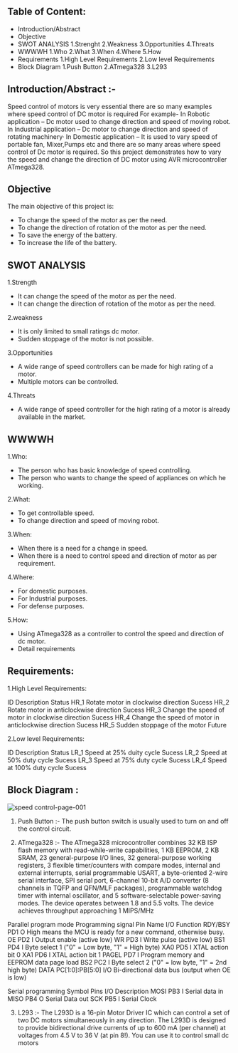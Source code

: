## Table of Content:
* Introduction/Abstract
* Objective
* SWOT ANALYSIS
    1.Strenght
    2.Weakness
    3.Opportunities
    4.Threats
* WWWWH
    1.Who
    2.What
    3.When
    4.Where
    5.How
* Requirements
    1.High Level Requirements
    2.Low level Requirements
* Block Diagram
    1.Push Button
    2.ATmega328
    3.L293

## Introduction/Abstract :-
Speed control of motors is very essential there are so many examples where speed control of DC motor is required For example- In Robotic application – Dc motor used to change direction and speed of moving robot. In Industrial application – Dc motor to change direction and speed of rotating machinery· In Domestic application – It is used to vary speed of portable fan, Mixer,Pumps etc and there are so many areas where speed control of Dc motor is required. So this project demonstrates how to vary the speed and change the direction of DC motor using AVR microcontroller ATmega328.

## Objective
The main objective of this project is:

* To change the speed of the motor as per the need.
* To change the direction of rotation of the motor as per the need.
* To save the energy of the battery.
* To increase the life of the battery.


## SWOT ANALYSIS

1.Strength
* It can change the speed of the motor as per the need.
* It can change the direction of rotation of the motor as per the need.

2.weakness
* It is only limited to small ratings dc motor.
* Sudden stoppage of the motor is not possible.

3.Opportunities
* A wide range of speed controllers can be made for high rating of a motor.
* Multiple motors can be controlled.

4.Threats
* A wide range of speed controller for the high rating of a motor is already available in the market.

## WWWWH
1.Who:
* The person who has basic knowledge of speed controlling.
* The person who wants to change the speed of appliances on which he working.

2.What:
* To get controllable speed.
* To change direction and speed of moving robot.

3.When:
* When there is a need for a change in speed.
* When there is a need to control speed and direction of motor as per requirement.

4.Where:
* For domestic purposes.
* For Industrial purposes.
* For defense purposes.

5.How:
* Using ATmega328 as a controller to control the speed and direction of dc motor.
* Detail requirements

## Requirements:

1.High Level Requirements:

ID	Description	Status
HR_1	Rotate motor in clockwise direction	Sucess
HR_2	Rotate motor in anticlockwise direction	Sucess
HR_3	Change the speed of motor in clockwise direction	Sucess
HR_4	Change the speed of motor in anticlockwise direction	Sucess
HR_5	Sudden stoppage of the motor	Future

2.Low level Requirements:

ID	Description	Status
LR_1	Speed at 25% duity cycle	Sucess
LR_2	Speed at 50% duty cycle	Sucess
LR_3	Speed at 75% duty cycle	Sucess
LR_4	Speed at 100% duty cycle	Sucess

## Block Diagram :
![speed control-page-001](https://user-images.githubusercontent.com/99121577/155689171-64c9142c-cdaa-41fe-8a7a-b7fd457ccdc5.jpg)


1. Push Button :- The push button switch is usually used to turn on and off the control circuit.



2. ATmega328 :- The ATmega328 microcontroller combines 32 KB ISP flash memory with read-while-write capabilities, 1 KB EEPROM, 2 KB SRAM, 23 general-purpose I/O lines, 32 general-purpose working registers, 3 flexible timer/counters with compare modes, internal and external interrupts, serial programmable USART, a byte-oriented 2-wire serial interface, SPI serial port, 6-channel 10-bit A/D converter (8 channels in TQFP and QFN/MLF packages), programmable watchdog timer with internal oscillator, and 5 software-selectable power-saving modes. The device operates between 1.8 and 5.5 volts. The device achieves throughput approaching 1 MIPS/MHz


Parallel program mode
Programming signal	Pin Name	I/O	Function
RDY/BSY	PD1	O	High means the MCU is ready for a new command, otherwise busy.
OE	PD2	I	Output enable (active low)
WR	PD3	I	Write pulse (active low)
BS1	PD4	I	Byte select 1 ("0" = Low byte, "1" = High byte)
XA0	PD5	I	XTAL action bit 0
XA1	PD6	I	XTAL action bit 1
PAGEL	PD7	I	Program memory and EEPROM data page load
BS2	PC2	I	Byte select 2 ("0" = low byte, "1" = 2nd high byte)
DATA	PC[1:0]:PB[5:0]	I/O	Bi-directional data bus (output when OE is low)


Serial programming
Symbol	Pins	I/O	Description
MOSI	PB3	I	Serial data in
MISO	PB4	O	Serial Data out
SCK	PB5	I	Serial Clock

3. L293 :- The L293D is a 16-pin Motor Driver IC which can control a set of two DC motors simultaneously in any direction. The L293D is designed to provide bidirectional drive currents of up to 600 mA (per channel) at voltages from 4.5 V to 36 V (at pin 8!). You can use it to control small dc motors

